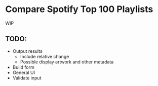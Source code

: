 # Compare Spotify Top 100 Playlists

WIP

## TODO:
- Output results
    - Include relative change
    - Possible display artwork and other metadata
- Build form
- General UI
- Validate input
